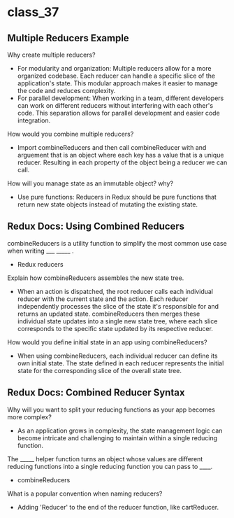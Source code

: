 # class_37

## Multiple Reducers Example

Why create multiple reducers?

- For modularity and organization: Multiple reducers allow for a more organized codebase. Each reducer can handle a specific slice of the application's state. This modular approach makes it easier to manage the code and reduces complexity.
- For parallel development: When working in a team, different developers can work on different reducers without interfering with each other's code. This separation allows for parallel development and easier code integration.

How would you combine multiple reducers?

- Import combineReducers and then call combineReducer with and arguement that is an object where each key has a value that is a unique reducer. Resulting in each property of the object being a reducer we can call.

How will you manage state as an immutable object? why?

- Use pure functions: Reducers in Redux should be pure functions that return new state objects instead of mutating the existing state.

## Redux Docs: Using Combined Reducers

combineReducers is a utility function to simplify the most common use case when writing ___ _____ .

- Redux reducers

Explain how combineReducers assembles the new state tree.

- When an action is dispatched, the root reducer calls each individual reducer with the current state and the action. Each reducer independently processes the slice of the state it's responsible for and returns an updated state. combineReducers then merges these individual state updates into a single new state tree, where each slice corresponds to the specific state updated by its respective reducer.

How would you define initial state in an app using combineReducers?

- When using combineReducers, each individual reducer can define its own initial state. The state defined in each reducer represents the initial state for the corresponding slice of the overall state tree.

## Redux Docs: Combined Reducer Syntax

Why will you want to split your reducing functions as your app becomes more complex?

- As an application grows in complexity, the state management logic can become intricate and challenging to maintain within a single reducing function.

The _____ helper function turns an object whose values are different reducing functions into a single reducing function you can pass to ____.

- combineReducers

What is a popular convention when naming reducers?

- Adding 'Reducer' to the end of the reducer function, like cartReducer.
